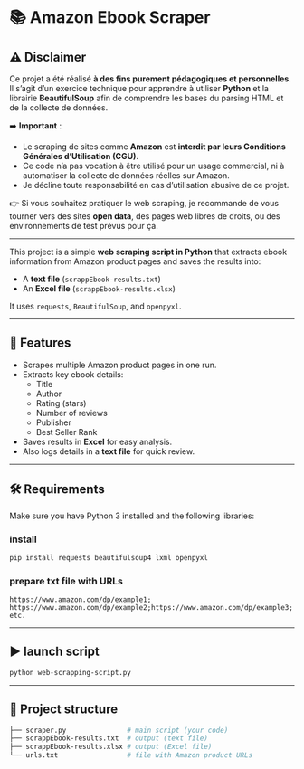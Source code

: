 # 📚 Amazon Ebook Scraper  

## ⚠️ Disclaimer

Ce projet a été réalisé **à des fins purement pédagogiques et personnelles**.  
Il s’agit d’un exercice technique pour apprendre à utiliser **Python** et la librairie **BeautifulSoup** afin de comprendre les bases du parsing HTML et de la collecte de données.

➡️ **Important** :  
- Le scraping de sites comme **Amazon** est **interdit par leurs Conditions Générales d’Utilisation (CGU)**.  
- Ce code n’a pas vocation à être utilisé pour un usage commercial, ni à automatiser la collecte de données réelles sur Amazon.  
- Je décline toute responsabilité en cas d’utilisation abusive de ce projet.  

👉 Si vous souhaitez pratiquer le web scraping, je recommande de vous tourner vers des sites **open data**, des pages web libres de droits, ou des environnements de test prévus pour ça.

---


This project is a simple **web scraping script in Python** that extracts ebook information from Amazon product pages and saves the results into:  
- A **text file** (`scrappEbook-results.txt`)  
- An **Excel file** (`scrappEbook-results.xlsx`)  

It uses `requests`, `BeautifulSoup`, and `openpyxl`.  

---

## 🚀 Features
- Scrapes multiple Amazon product pages in one run.  
- Extracts key ebook details:
  - Title  
  - Author  
  - Rating (stars)  
  - Number of reviews  
  - Publisher  
  - Best Seller Rank  
- Saves results in **Excel** for easy analysis.  
- Also logs details in a **text file** for quick review.  

---

## 🛠️ Requirements
Make sure you have Python 3 installed and the following libraries:  

### install
```bash
pip install requests beautifulsoup4 lxml openpyxl
````

### prepare txt file with URLs
```
https://www.amazon.com/dp/example1; https://www.amazon.com/dp/example2;https://www.amazon.com/dp/example3; etc.
```

---
## ▶️ launch script
```bash
python web-scrapping-script.py
```

---
## 📂 Project structure
```bash
├── scraper.py               # main script (your code)
├── scrappEbook-results.txt  # output (text file)
├── scrappEbook-results.xlsx # output (Excel file)
└── urls.txt                 # file with Amazon product URLs
```
